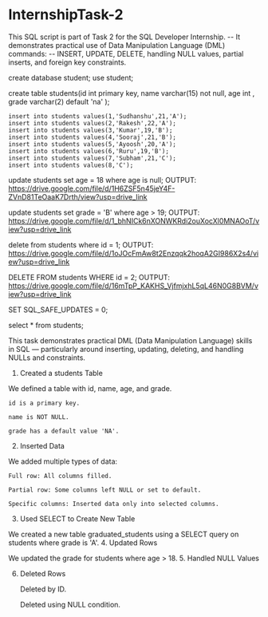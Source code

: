 # InternshipTask-2
This SQL script is part of Task 2 for the SQL Developer Internship. -- It demonstrates practical use of Data Manipulation Language (DML) commands: -- INSERT, UPDATE, DELETE, handling NULL values, partial inserts, and foreign key constraints.

create database student;
 use student;
 
 create table students(id int primary key,
	name varchar(15) not null,
    age int ,
    grade varchar(2) default 'na'
    );
    
    insert into students values(1,'Sudhanshu',21,'A');
    insert into students values(2,'Rakesh',22,'A');
    insert into students values(3,'Kumar',19,'B');
    insert into students values(4,'Sooraj',21,'B');
    insert into students values(5,'Ayoosh',20,'A');
    insert into students values(6,'Ruru',19,'B');
    insert into students values(7,'Subham',21,'C');
    insert into students values(8,'C');

    

update students set age = 18 where age is null;
OUTPUT: https://drive.google.com/file/d/1H6ZSF5n45jeY4F-ZVnD81TeOaaK7Drth/view?usp=drive_link

update students set grade = 'B' where age > 19;
OUTPUT: https://drive.google.com/file/d/1_bhNICk6nXONWKRdi2ouXocXl0MNAOoT/view?usp=drive_link

delete from students where id = 1;
OUTPUT: https://drive.google.com/file/d/1oJOcFmAw8t2Enzqqk2hoqA2GI986X2s4/view?usp=drive_link




DELETE FROM students WHERE id = 2;
OUTPUT: https://drive.google.com/file/d/16mTpP_KAKHS_VjfmjxhL5qL46N0G8BVM/view?usp=drive_link


SET SQL_SAFE_UPDATES = 0;

select * from students;


 This task demonstrates practical DML (Data Manipulation Language) skills in SQL — particularly around inserting, updating, deleting, and handling NULLs and constraints.
1. Created a students Table

We defined a table with id, name, age, and grade.

    id is a primary key.

    name is NOT NULL.

    grade has a default value 'NA'.

2. Inserted Data

We added multiple types of data:

    Full row: All columns filled.

    Partial row: Some columns left NULL or set to default.

    Specific columns: Inserted data only into selected columns.

3. Used SELECT to Create New Table

We created a new table graduated_students using a SELECT query on students where grade is 'A'.
4. Updated Rows

We updated the grade for students where age > 18.
5. Handled NULL Values

  

6. Deleted Rows

    Deleted by ID.

    Deleted using NULL condition.
    
    
